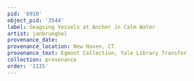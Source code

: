 ```yaml
---
pid: '6910'
object_pid: '3544'
label: Seagoing Vessels at Anchor in Calm Water
artist: janbrueghel
provenance_date:
provenance_location: New Haven, CT
provenance_text: Egmont Collection, Yale Library Transfer
collection: provenance
order: '1135'
---
```

